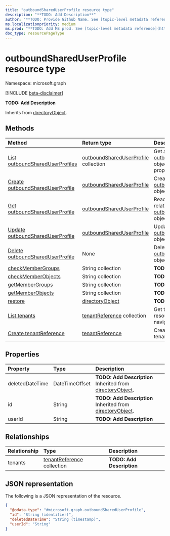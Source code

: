 ```yaml
---
title: "outboundSharedUserProfile resource type"
description: "**TODO: Add Description**"
author: "**TODO: Provide Github Name. See [topic-level metadata reference](https://msgo.azurewebsites.net/add/document/guidelines/metadata.html#topic-level-metadata)**"
ms.localizationpriority: medium
ms.prod: "**TODO: Add MS prod. See [topic-level metadata reference](https://msgo.azurewebsites.net/add/document/guidelines/metadata.html#topic-level-metadata)**"
doc_type: resourcePageType
---
```


# outboundSharedUserProfile resource type

Namespace: microsoft.graph

[!INCLUDE [beta-disclaimer](../../includes/beta-disclaimer.md)]

**TODO: Add Description**


Inherits from [directoryObject](../resources/directoryobject.md).

## Methods
|Method|Return type|Description|
|:---|:---|:---|
|[List outboundSharedUserProfiles](../api/outboundshareduserprofile-list.md)|[outboundSharedUserProfile](../resources/outboundshareduserprofile.md) collection|Get a list of the [outboundSharedUserProfile](../resources/outboundshareduserprofile.md) objects and their properties.|
|[Create outboundSharedUserProfile](../api/outboundshareduserprofile-create.md)|[outboundSharedUserProfile](../resources/outboundshareduserprofile.md)|Create a new [outboundSharedUserProfile](../resources/outboundshareduserprofile.md) object.|
|[Get outboundSharedUserProfile](../api/outboundshareduserprofile-get.md)|[outboundSharedUserProfile](../resources/outboundshareduserprofile.md)|Read the properties and relationships of an [outboundSharedUserProfile](../resources/outboundshareduserprofile.md) object.|
|[Update outboundSharedUserProfile](../api/outboundshareduserprofile-update.md)|[outboundSharedUserProfile](../resources/outboundshareduserprofile.md)|Update the properties of an [outboundSharedUserProfile](../resources/outboundshareduserprofile.md) object.|
|[Delete outboundSharedUserProfile](../api/outboundshareduserprofile-delete.md)|None|Deletes an [outboundSharedUserProfile](../resources/outboundshareduserprofile.md) object.|
|[checkMemberGroups](../api/outboundshareduserprofile-checkmembergroups.md)|String collection|**TODO: Add Description**|
|[checkMemberObjects](../api/outboundshareduserprofile-checkmemberobjects.md)|String collection|**TODO: Add Description**|
|[getMemberGroups](../api/outboundshareduserprofile-getmembergroups.md)|String collection|**TODO: Add Description**|
|[getMemberObjects](../api/outboundshareduserprofile-getmemberobjects.md)|String collection|**TODO: Add Description**|
|[restore](../api/outboundshareduserprofile-restore.md)|[directoryObject](../resources/directoryobject.md)|**TODO: Add Description**|
|[List tenants](../api/outboundshareduserprofile-list-tenants.md)|[tenantReference](../resources/tenantreference.md) collection|Get the tenantReference resources from the tenants navigation property.|
|[Create tenantReference](../api/outboundshareduserprofile-post-tenants.md)|[tenantReference](../resources/tenantreference.md)|Create a new tenantReference object.|

## Properties
|Property|Type|Description|
|:---|:---|:---|
|deletedDateTime|DateTimeOffset|**TODO: Add Description** Inherited from [directoryObject](../resources/directoryobject.md).|
|id|String|**TODO: Add Description** Inherited from [directoryObject](../resources/directoryobject.md).|
|userId|String|**TODO: Add Description**|

## Relationships
|Relationship|Type|Description|
|:---|:---|:---|
|tenants|[tenantReference](../resources/tenantreference.md) collection|**TODO: Add Description**|

## JSON representation
The following is a JSON representation of the resource.
<!-- {
  "blockType": "resource",
  "keyProperty": "id",
  "@odata.type": "microsoft.graph.outboundSharedUserProfile",
  "baseType": "Microsoft.DirectoryServices.directoryObject",
  "openType": false
}
-->
``` json
{
  "@odata.type": "#microsoft.graph.outboundSharedUserProfile",
  "id": "String (identifier)",
  "deletedDateTime": "String (timestamp)",
  "userId": "String"
}
```


